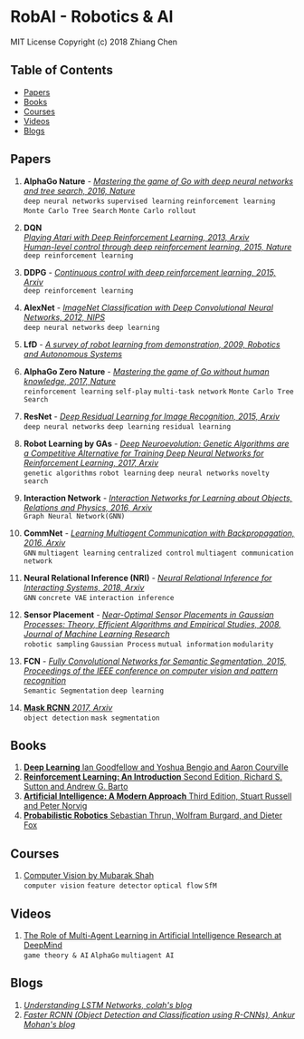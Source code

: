 # RobAI - Robotics & AI
MIT License
Copyright (c) 2018 Zhiang Chen
## Table of Contents
- [Papers](#papers)
- [Books](#books)
- [Courses](#courses)
- [Videos](#videos)
- [Blogs](#blogs)

## Papers
1. **AlphaGo Nature** - [*Mastering the game of Go with deep neural networks and tree search, 2016, Nature*](https://storage.googleapis.com/deepmind-media/alphago/AlphaGoNaturePaper.pdf)  
`deep neural networks` `supervised learning` `reinforcement learning` `Monte Carlo Tree Search` `Monte Carlo rollout`

2. **DQN**  
[*Playing Atari with Deep Reinforcement Learning, 2013, Arxiv*](https://arxiv.org/pdf/1312.5602.pdf)  
[*Human-level control through deep reinforcement learning, 2015, Nature*](https://web.stanford.edu/class/psych209/Readings/MnihEtAlHassibis15NatureControlDeepRL.pdf)  
`deep reinforcement learning`

3. **DDPG** - [*Continuous control with deep reinforcement learning, 2015, Arxiv*](https://arxiv.org/pdf/1509.02971.pdf)  
`deep reinforcement learning`

4. **AlexNet** - [*ImageNet Classification with Deep Convolutional Neural Networks, 2012, NIPS*](https://www.nvidia.cn/content/tesla/pdf/machine-learning/imagenet-classification-with-deep-convolutional-nn.pdf)  
`deep neural networks` `deep learning`

5. **LfD** - [*A survey of robot learning from demonstration, 2009, Robotics and Autonomous Systems*](https://www.sciencedirect.com/science/article/pii/S0921889008001772)

6. **AlphaGo Zero Nature** - [*Mastering the game of Go without human knowledge, 2017, Nature*](https://www.nature.com/articles/nature24270)  
`reinforcement learning` `self-play` `multi-task network` `Monte Carlo Tree Search`

7. **ResNet** - [*Deep Residual Learning for Image Recognition, 2015, Arxiv*](https://arxiv.org/pdf/1512.03385.pdf)  
`deep neural networks` `deep learning` `residual learning`

8. **Robot Learning by GAs** - [*Deep Neuroevolution: Genetic Algorithms are a Competitive Alternative for
Training Deep Neural Networks for Reinforcement Learning, 2017, Arxiv*](https://arxiv.org/pdf/1712.06567.pdf)  
`genetic algorithms` `robot learning` `deep neural networks` `novelty search`

9. **Interaction Network** - [*Interaction Networks for Learning about Objects, Relations and Physics, 2016, Arxiv*](https://arxiv.org/pdf/1612.00222.pdf)  
`Graph Neural Network(GNN)`

10. **CommNet** - [*Learning Multiagent Communication with Backpropagation, 2016, Arxiv*](https://arxiv.org/pdf/1605.07736.pdf)  
`GNN` `multiagent learning` `centralized control` `multiagent communication network`

11. **Neural Relational Inference (NRI)** - [*Neural Relational Inference for Interacting Systems, 2018, Arxiv*](https://arxiv.org/pdf/1802.04687.pdf)  
`GNN` `concrete VAE` `interaction inference`

12. **Sensor Placement** - [*Near-Optimal Sensor Placements in Gaussian Processes: Theory, Efficient Algorithms and Empirical Studies, 2008, Journal of Machine Learning Research*](http://www.jmlr.org/papers/volume9/krause08a/krause08a.pdf)  
`robotic sampling` `Gaussian Process` `mutual information` `modularity`

13. **FCN** - [*Fully Convolutional Networks for Semantic Segmentation, 2015, Proceedings of the IEEE conference on computer vision and pattern recognition*](https://ieeexplore.ieee.org/document/7298965/)  
`Semantic Segmentation` `deep learning`

14. [**Mask RCNN** *2017, Arxiv*](https://arxiv.org/abs/1703.06870)  
`object detection` `mask segmentation`

## Books
1. [**Deep Learning** Ian Goodfellow and Yoshua Bengio and Aaron Courville](http://www.deeplearningbook.org/)
2. [**Reinforcement Learning: An Introduction** Second Edition, Richard S. Sutton and Andrew G. Barto](http://incompleteideas.net/book/bookdraft2017nov5.pdf)
3. [**Artificial Intelligence: A Modern Approach** Third Edition, Stuart Russell and Peter Norvig](https://www.amazon.com/Artificial-Intelligence-Modern-Approach-3rd/dp/0136042597)
4. [**Probabilistic Robotics** Sebastian Thrun, Wolfram Burgard, and Dieter Fox](http://www.probabilistic-robotics.org/)

## Courses
1. [Computer Vision by Mubarak Shah](http://crcv.ucf.edu/courses/CAP5415/Fall2014/index.php)  
`computer vision` `feature detector` `optical flow` `SfM`

## Videos
1. [The Role of Multi-Agent Learning in Artificial Intelligence Research at DeepMind](https://www.youtube.com/watch?v=CvL-KV3IBcM)  
`game theory & AI` `AlphaGo` `multiagent AI`

## Blogs  
1. [*Understanding LSTM Networks, colah's blog*](http://colah.github.io/posts/2015-08-Understanding-LSTMs/)
2. [*Faster RCNN (Object Detection and Classification using R-CNNs),  Ankur Mohan's blog*](http://www.telesens.co/2018/03/11/object-detection-and-classification-using-r-cnns/)
